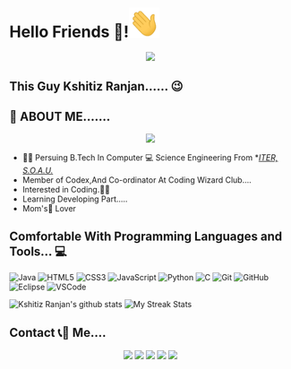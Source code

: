 # Hello Friends 👋!<img src="https://raw.githubusercontent.com/ABSphreak/ABSphreak/master/gifs/Hi.gif" width="55px">
<p align="center">            
     <a href="#"><img src="https://img.etimg.com/thumb/msid-84146083,width-1015,height-761,imgsize-638053,resizemode-8,quality-100/prime/technology-and-startups/booting-up-developer-economy-how-tech-startups-are-helping-coders-build-and-test-software-faster.jpg"  width="700px"></img></a>
   </p>


## This Guy Kshitiz Ranjan...... :wink:

## 🔗 ABOUT ME.......
<p align="center"><img src="https://scontent.fpat3-3.fna.fbcdn.net/v/t1.6435-9/90558157_3198672400357776_7727449311503450112_n.jpg?_nc_cat=101&ccb=1-5&_nc_sid=8bfeb9&_nc_ohc=r_6b0NzbBDwAX_H7boR&_nc_ht=scontent.fpat3-3.fna&oh=1de3ce7fdef5f7f57cb4a803d90c5a06&oe=617D192D" width="200px"></img></p>

- 🧑‍🎓 Persuing B.Tech In Computer :computer: Science Engineering From **[ITER, S.O.A.U.](https://www.soa.ac.in/iter)*   
- Member of Codex,And Co-ordinator At Coding Wizard Club.... 
- Interested in Coding.👨‍💻  	
- Learning Developing Part.....
- Mom's🤱 Lover 

## Comfortable With Programming Languages and Tools... :computer:
![Java](https://img.shields.io/badge/Java-ED8B00?style=for-the-badge&logo=java&logoColor=white)
![HTML5](https://img.shields.io/badge/HTML5-E34F26?style=for-the-badge&logo=html5&logoColor=white)
![CSS3](https://img.shields.io/badge/css3-%231572B6.svg?style=for-the-badge&logo=css3&logoColor=white)
![JavaScript](https://img.shields.io/badge/javascript-%23323330.svg?style=for-the-badge&logo=javascript&logoColor=%23F7DF1E)
![Python](https://img.shields.io/badge/GitHub-100000?style=for-the-badge&logo=github&logoColor=white)
![C](https://img.shields.io/badge/C-00599C?style=for-the-badge&logo=c&logoColor=white)
![Git](https://img.shields.io/badge/git-%23F05033.svg?style=for-the-badge&logo=git&logoColor=white)
![GitHub](https://img.shields.io/badge/GitHub-100000?style=for-the-badge&logo=github&logoColor=white)
![Eclipse](https://img.shields.io/badge/eclipse-blue.svg?logo=eclipse)
![VSCode](https://img.shields.io/badge/visual%20studio%20code-blue.svg?logo=visual%20studio%20code)

![Kshitiz Ranjan's github stats](https://github-readme-stats.vercel.app/api?username=kshitizranjan15&show_icons=true&theme=dracula)
![My Streak Stats](https://github-readme-streak-stats.herokuapp.com/?user=kshitizranjan15&theme=tokyonight)

## Contact 📞📝 Me.... 
<p align="center">
     <a href="https://www.linkedin.com/in/kshitiz-ranjan-5452a9112/" target="blank"><img align="center" src="https://img.shields.io/badge/LinkedIn-0077B5?style=for-the-badge&logo=linkedin&logoColor=white"></a>
      <a href="https://www.facebook.com/kshitizranjan154" target="blank"><img align="center" src="https://img.shields.io/badge/Facebook-1877F2?style=for-the-badge&logo=facebook&logoColor=white"></a>
     <a href="https://www.instagram.com/kshitiz_ranjan/" target="blank"><img align="center" src="https://img.shields.io/badge/вконтакте-%232E87FB.svg?&style=for-the-badge&logo=vk&logoColor=white"></a>
     <a href="https://twitter.com/kshitizranjan15?s=08" target="blank"><img align="center" src="https://img.shields.io/badge/Twitter-1DA1F2?style=for-the-badge&logo=twitter&logoColor=white"></a>
     <a href="https://github.com/kshitizranjan15" target="blank"><img align="center" src="https://img.shields.io/badge/GitHub-100000?style=for-the-badge&logo=github&logoColor=white"></a>
          
   </p>  




